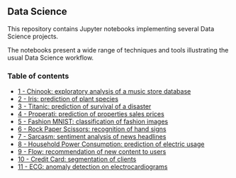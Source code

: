 ## Data Science

This repository contains Jupyter notebooks implementing several Data Science projects. 

The notebooks present a wide range of techniques and tools illustrating the usual Data Science workflow.

### Table of contents

* [1 - Chinook: exploratory analysis of a music store database](https://github.com/bmarroc/data-science/blob/c8c7abe0f458ce819cee67f2e3a3c01a3f18c655/1/ds_1.ipynb)
* [2 - Iris: prediction of plant species](https://github.com/bmarroc/data-science/blob/695f811ddca046c6982d4c902c5451ac71b839da/2/ds_2.ipynb)
* [3 - Titanic: prediction of survival of a disaster]()
* [4 - Properati: prediction of properties sales prices]()
* [5 - Fashion MNIST: classification of fashion images]()
* [6 - Rock Paper Scissors: recognition of hand signs]()
* [7 - Sarcasm: sentiment analysis of news headlines]()
* [8 - Household Power Consumption: prediction of electric usage]()
* [9 - Flow: recommendation of new content to users]()
* [10 - Credit Card: segmentation of clients]()
* [11 - ECG: anomaly detection on electrocardiograms]()


